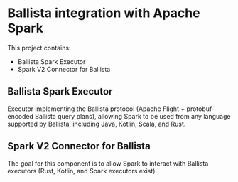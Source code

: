 # Ballista integration with Apache Spark

This project contains:

- Ballista Spark Executor
- Spark V2 Connector for Ballista

## Ballista Spark Executor

Executor implementing the Ballista protocol (Apache Flight + protobuf-encoded Ballista query plans), allowing Spark to be used from any language supported by Ballista, including Java, Kotlin, Scala, and Rust.

## Spark V2 Connector for Ballista

The goal for this component is to allow Spark to interact with Ballista executors (Rust, Kotlin, and Spark executors exist).


